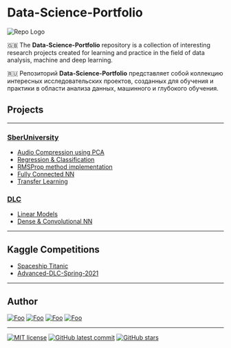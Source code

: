 # Data-Science-Portfolio

![Repo Logo](https://images.paramount.tech/uri/mgid:arc:imageassetref:shared.southpark.nordics:f828643f-8e52-4037-84e5-c672bef9fcbe?quality=0.7&gen=ntrn&legacyStatusCode=true)

🇬🇧 The **Data-Science-Portfolio** repository is a collection of interesting research projects created for learning and practice in the field of data analysis, machine and deep learning.

🇷🇺 Репозиторий **Data-Science-Portfolio** представляет собой коллекцию интересных исследовательских проектов, созданных для обучения и практики в области анализа данных, машинного и глубокого обучения.



## Projects

---

### [SberUniversity](https://github.com/otofarings/Data-Science-Portfolio/tree/main/SberUniversity)

- [Audio Compression using PCA](https://github.com/otofarings/Data-Science-Portfolio/tree/main/SberUniversity/Audio%20Compression%20using%20PCA)
- [Regression & Classification](https://github.com/otofarings/Data-Science-Portfolio/tree/main/SberUniversity/Regression%20&%20Classification/Regression%20&%20Classification.ipynb)
- [RMSProp method implementation](https://github.com/otofarings/Data-Science-Portfolio/tree/main/SberUniversity/Optimizer/RMSProp.ipynb)
- [Fully Connected NN](https://github.com/otofarings/Data-Science-Portfolio/tree/main/SberUniversity/Computer%20Vision/Fully%20Connected%20NN.ipynb)
- [Transfer Learning](https://github.com/otofarings/Data-Science-Portfolio/tree/main/SberUniversity/Computer%20Vision/Transfer%20Learning.ipynb)

### [DLC](https://github.com/otofarings/Data-Science-Portfolio/tree/main/DLC)

- [Linear Models](https://github.com/otofarings/Data-Science-Portfolio/tree/main/DLC/Linear%20Models/Linear%20Models.ipynb)
- [Dense & Convolutional NN](https://github.com/otofarings/Data-Science-Portfolio/tree/main/DLC/Dense%20&%20Convolutional%20NN/Dense%20&%20Convolutional%20NN.ipynb)

---

## Kaggle Competitions

- [Spaceship Titanic](https://github.com/otofarings/Data-Science-Portfolio/blob/main/Kaggle/spaceship-titanic.ipynb)
- [Advanced-DLC-Spring-2021](https://github.com/otofarings/Data-Science-Portfolio/blob/main/Kaggle/kaggle_telecom_churn.ipynb)

---

## Author

<a href="https://github.com/otofarings" rel="some text">![Foo](https://img.shields.io/badge/GitHub-100000?style=for-the-badge&logo=github&logoColor=white)</a>
<a href="https://www.kaggle.com/otofarings" rel="some text">![Foo](https://img.shields.io/badge/Kaggle-20BEFF?style=for-the-badge&logo=Kaggle&logoColor=white)</a>
<a href="https://t.me/otofarings" rel="some text">![Foo](https://img.shields.io/badge/Telegram-2CA5E0?style=for-the-badge&logo=telegram&logoColor=white)</a>
<a href="https://linkedin.com/in/anton-abdulgalimov-b264a3203" rel="some text">![Foo](https://img.shields.io/badge/LinkedIn-0077B5?style=for-the-badge&logo=linkedin&logoColor=white)</a>

---

[![MIT license](https://img.shields.io/badge/License-MIT-blue.svg)](https://lbesson.mit-license.org/)
[![GitHub latest commit](https://badgen.net/github/last-commit/otofarings/Data-Science-Portfolio)](https://GitHub.com/otofarings/Data-Science-Portfolio/commit/)
[![GitHub stars](https://badgen.net/github/stars/otofarings/Data-Science-Portfolio)](https://GitHub.com/otofarings/Data-Science-Portfolio/stargazers/)